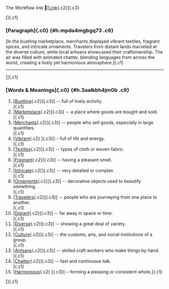 The Workflow link
👏[[Link](https://www.google.com/url?q=http://www.google.com&sa=D&source=editors&ust=1756520829841583&usg=AOvVaw0bCU4DFbFSXTYlu2ia7NyG){.c2}]{.c3}

[]{.c1}

### [Paragraph]{.c0} {#h.mpda4mgbgq73 .c9}

[In the bustling marketplace, merchants displayed vibrant textiles,
fragrant spices, and intricate ornaments. Travelers from distant lands
marveled at the diverse culture, while local artisans showcased their
craftsmanship. The air was filled with animated chatter, blending
languages from across the world, creating a lively yet harmonious
atmosphere.]{.c1}

------------------------------------------------------------------------

[]{.c1}

### [Words & Meanings]{.c0} {#h.3aalkbh4jm0b .c9}

1.  [[Bustling](https://www.google.com/url?q=http://www.google.com&sa=D&source=editors&ust=1756520829843135&usg=AOvVaw00tM8LAe1Hx0-JhGDhnba-){.c2}]{.c3}[ --
    full of lively activity.\
    ]{.c1}
2.  [[Marketplace](https://www.google.com/url?q=http://www.google.com&sa=D&source=editors&ust=1756520829843434&usg=AOvVaw0XGkDqW7ZHfWKQXNpKtxLJ){.c2}]{.c3}[ --
    a place where goods are bought and sold.\
    ]{.c1}
3.  [[Merchants](https://www.google.com/url?q=http://www.google.com&sa=D&source=editors&ust=1756520829843681&usg=AOvVaw1--yFC4fiur-krQBAE_rrf){.c2}]{.c3}[ --
    people who sell goods, especially in large quantities.\
    ]{.c1}
4.  [[Vibrant](https://www.google.com/url?q=http://www.google.com&sa=D&source=editors&ust=1756520829844053&usg=AOvVaw1d8644Vh-S3Zjnt2_gRXqj){.c2}
    ]{.c3}[-- full of life and energy.\
    ]{.c1}
5.  [[Textiles](https://www.google.com/url?q=http://www.google.com&sa=D&source=editors&ust=1756520829844513&usg=AOvVaw0M3E5tmUXJ-SiAaKUyuxdZ){.c2}]{.c3}[ --
    types of cloth or woven fabric.\
    ]{.c1}
6.  [[Fragrant](https://www.google.com/url?q=http://www.google.com&sa=D&source=editors&ust=1756520829845013&usg=AOvVaw1YXXdUK7VJQm2MZ4ZKSnks){.c2}]{.c3}[ --
    having a pleasant smell.\
    ]{.c1}
7.  [[Intricate](https://www.google.com/url?q=http://www.google.com&sa=D&source=editors&ust=1756520829845365&usg=AOvVaw1jpc03Cv3afc0gXe1zorji){.c2}]{.c3}[ --
    very detailed or complex.\
    ]{.c1}
8.  [[Ornaments](https://www.google.com/url?q=http://www.google.com&sa=D&source=editors&ust=1756520829845605&usg=AOvVaw3nah1EotFhw8UhSQkNQrpJ){.c2}]{.c3}[ --
    decorative objects used to beautify something.\
    ]{.c1}
9.  [[Travelers](https://www.google.com/url?q=http://www.google.com&sa=D&source=editors&ust=1756520829845872&usg=AOvVaw2xcKzfw2AIrGz0b34NoGW1){.c2}]{.c3}[ --
    people who are journeying from one place to another.\
    ]{.c1}
10. [[Distant](https://www.google.com/url?q=http://www.google.com&sa=D&source=editors&ust=1756520829846264&usg=AOvVaw0JXrZvhF9d5JR7FVyZVs00){.c2}]{.c3}[ --
    far away in space or time.\
    ]{.c1}
11. [[Diverse](https://www.google.com/url?q=http://www.google.com&sa=D&source=editors&ust=1756520829846529&usg=AOvVaw1GtTHASYbxNj3lWctbo29v){.c2}]{.c3}[ --
    showing a great deal of variety.\
    ]{.c1}
12. [[Culture](https://www.google.com/url?q=http://www.google.com&sa=D&source=editors&ust=1756520829846796&usg=AOvVaw0ZEaIoWWgn8MyFyYf2K53W){.c2}]{.c3}[ --
    the customs, arts, and social institutions of a group.\
    ]{.c1}
13. [[Artisans](https://www.google.com/url?q=http://www.google.com&sa=D&source=editors&ust=1756520829847052&usg=AOvVaw0D-nIw1c-nmgidGomGsFpV){.c2}]{.c3}[ --
    skilled craft workers who make things by hand.\
    ]{.c1}
14. [[Chatter](https://www.google.com/url?q=http://www.google.com&sa=D&source=editors&ust=1756520829847259&usg=AOvVaw3lNvXj19O9OyWFOC79eHUv){.c2}]{.c3}[ --
    fast and continuous talk.\
    ]{.c1}
15. [[Harmonious](https://www.google.com/url?q=http://www.google.com&sa=D&source=editors&ust=1756520829847438&usg=AOvVaw0ThDZkKxRUpV257n0ofwB7){.c2}
    ]{.c3}[-- forming a pleasing or consistent whole.]{.c1}

[]{.c1}
